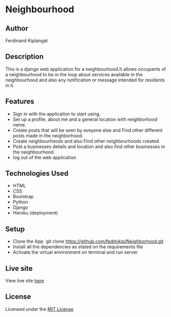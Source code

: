 # Neighbourhood
## Author
Ferdinand Kiplangat
## Description
This is a django web application for a neighbourhood.It allows occupants of a neighbourhood to be in the loop about services available in the neighbourhood and also any notification or message intended for residents in it. 
## Features
- Sign in with the application to start using.
- Set up a profile, about me and a general location with neighborhood name.
- Create posts that will be seen by eveyone else and Find other different posts made in the neighborhood.
- Create neighbourhoods and also Find other neighbourhoods created.
- Post a businesses details and location and also find other businesses in the neighbourhood.
- log out of the web application

## Technologies Used
- HTML
- CSS
- Bootstrap
- Python
- Django
- Heroku (deployment)

## Setup
- Clone the App `git clone https://github.com/feddykip/Neighborhood.git
- Install all the dependencies as stated on the requirements file
- Activate the virtual environment on terminal and run server

## Live site
View live site [here](https://jirani544.herokuapp.com/)

## License
Licensed under the [MIT License](LICENSE)
     
          
 

